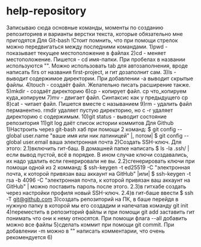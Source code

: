 # help-repository
Записываю сюда основные команды, моменты по созданию репозиториев и варианты верстки текста, которые обязательно мне пригодятся
Для Git-bash
!Стоит помнить, что при помощи стрелок можно передвигаться между последними командами.
1)pwd - показывает текущее местоположение в файлах
2)cd - меняет местоположение. Пишется - cd имя-папки. При пробелах в названии используются "". Можно использовать tab для автозаполнения, вроде написать firs от названия
first-project, и гит дозаполнит сам.
3)ls - выводит содержимое директории. При добавлении -a выводит скрытые файлы.
4)touch - создаёт файл. Желательно писать расширение также.
5)mkdir - создаёт директорию
6)cp - копирует файл. cp что_копируем куда_копируем
7)mv - двигает файл. Синтаксис как у предыдущего cp
8)cat - читает файл. Пишется вместе с называнием
9)rm - удалить файл перманентно. rmdir удаляет пустую директорию, но с -r удаляет директорию с содержимым.
10)git status - выводит состояние репозитория
11)git log даёт список истории коммитов
Для Github
1)Настроить через git-bash хаб при помощи 2 команд: $ git config --global user.name "ваше имя или ник латиницей" |, потом| $ git config --global user.email ваша электронная почта
2)Создать SSH-ключ. Для этого:
2.1)включить гит-баш. В домашней папке написать $ ls -la .ssh/  | если вывод пустой, всё в порядке. В ином случае ключи создавались, их надо удалить если генерировали не вы.
2.2)сгенерировать ключи при помощи одной из 2 комманд: $ ssh-keygen -t ed25519 -C "электронная почта, к которой привязан ваш аккаунт на GitHub" |или| $ ssh-keygen -t rsa -b 4096 -C "электронная почта, к которой привязан ваш аккаунт на GitHub" | можно поставить пароль после этого.
2.3)в гитхабе создать через настройки профиля новый SSH-ключ.
2.4)в гит-баше ввести $ ssh -T git@github.com
3)создать репозиторий на ПК, в баше перейдя в нужную папку в которой мы его создадим и напечатав команду git init
4)переместить в репозиторий файлы и при помощи git add заставить гит понимать что они к нему относятся. При помощи флага --all добавить можно все файлы
5)сделать коммит при помощи git commit. При добавлении -m можно в "" написать комментарии, что очень рекомендуется
6)
